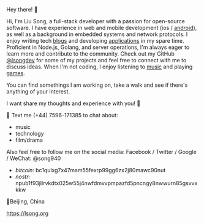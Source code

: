 Hey there! 👋

Hi, I'm Liu Song, a full-stack developer with a passion for open-source software. I have experience in web and mobile development (ios / [android](https://play.google.com/store/apps/dev?id=6582472484007517384)), as well as a background in embedded systems and network protocols. I enjoy writing tech [blogs](https://lsong.org/posts) and developing [applications](https://lsong.org/apps.html) in my spare time. Proficient in Node.js, Golang, and server operations, I'm always eager to learn more and contribute to the community. Check out my GitHub [@lsongdev](https://github.com/lsongdev) for some of my projects and feel free to connect with me to discuss ideas. When I'm not coding, I enjoy listening to [music](https://lsong.org/music) and playing [games](https://lsong.org/games).

You can find somethings I am working on, take a walk and see if there's anything of your interest.

I want share my thoughts and experience with you! 🥳

💌 Text me (+44) 7596-171385 to chat about:
- music
- technology 
- film/drama

Also feel free to follow me on the social media:
Facebook / Twitter / Google / WeChat: @song940

- *bitcoin*: bc1qulxg7x47mam55fexrp99gg6zx2j80mawc90nut
- *nostr*: npub1f93jllrvkdtx025w55j4nwfdmvvpmpazfd5pncngy8nwwurn85gsvvxkkw

📍Beijing, China

https://lsong.org
